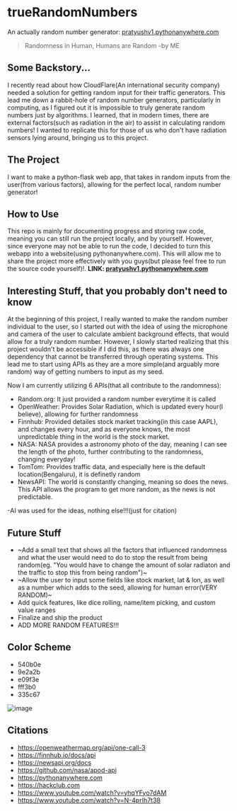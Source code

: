 # trueRandomNumbers
An actually random number generator: [pratyushv1.pythonanywhere.com](https://pratyushv1.pythonanywhere.com/)

>Randomness in Human, Humans are Random
  -by ME

## Some Backstory...
I recently read about how CloudFlare(An international security company) needed a solution for getting random input for their traffic generators. This lead me down a rabbit-hole of random number generators, particularly in computing, as I figured out it is impossible to truly generate random numbers just by algorithms. I learned, that in modern times, there are external factors(such as radiation in the air) to assist in calculating random numbers! I wanted to replicate this for those of us who don't have radiation sensors lying around, bringing us to this project.

## The Project
I want to make a python-flask web app, that takes in random inputs from the user(from various factors), allowing for the perfect local, random number generator!

## How to Use
This repo is mainly for documenting progress and storing raw code, meaning you can still run the project locally, and by yourself. However, since everyone may not be able to run the code, I decided to turn this webapp into a website(using pythonanywhere.com). This will allow me to share the project more effectively with you guys(but please feel free to run the source code yourself)!. **LINK: [pratyushv1.pythonanywhere.com](https://pratyushv1.pythonanywhere.com/)**

## Interesting Stuff, that you probably don't need to know
At the beginning of this project, I really wanted to make the random number individual to the user, so I started out with the idea of using the microphone and camera of the user to calculate ambient background effects, that would allow for a truly random number. However, I slowly started realizing that this project wouldn't be accessible if I did this, as there was always one dependency that cannot be transferred through operating systems. This lead me to start using APIs as they are a more simple(and arguably more random) way of getting numbers to input as my seed.

Now I am currently utilizing 6 APIs(that all contribute to the randomness):
  - Random.org: It just provided a random number everytime it is called
  - OpenWeather: Provides Solar Radiation, which is updated every hour(I believe), allowing for further randomness
  - Finnhub: Provided detailes stock market tracking(in this case AAPL), and changes every hour, and as everyone knows, the most unpredictable thing in the world is the stock market.
  - NASA: NASA provides a astronomy photo of the day, meaning I can see the length of the photo, further contributing to the randomness, changing everyday!
  - TomTom: Provides traffic data, and especially here is the default location(Bengaluru), it is definetly random
  - NewsAPI: The world is constantly changing, meaning so does the news. This API allows the program to get more random, as the news is not predictable.

-AI was used for the ideas, nothing else!!!(just for citation)

## Future Stuff
- ~Add a small text that shows all the factors that influenced randomness and what the user would need to do to stop the result from being random(eg. "You would have to change the amount of solar radiaton and the traffic to stop this from being random")~
- ~Allow the user to input some fields like stock market, lat & lon, as well as a number which adds to the seed, allowing for human error(VERY RANDOM)~
- Add quick features, like dice rolling, name/item picking, and custom value ranges
- Finalize and ship the product
- ADD MORE RANDOM FEATURES!!!

## Color Scheme
- 540b0e
- 9e2a2b
- e09f3e
- fff3b0
- 335c67

![image](https://github.com/user-attachments/assets/5926e532-03b1-4c8c-8182-c2b091408e4c)


## Citations
- https://openweathermap.org/api/one-call-3
- https://finnhub.io/docs/api
- https://newsapi.org/docs
- https://github.com/nasa/apod-api
- https://pythonanywhere.com
- https://hackclub.com
- https://www.youtube.com/watch?v=yhqYFyo7dAM
- https://www.youtube.com/watch?v=N-4prIh7t38
